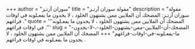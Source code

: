 +++
author = "سوزان آرتـز"
title = "مقولة سوزان آرتـز"
description = "مقولة سوزان آرتـز: المضحك أن الملايين ممن يشتهون الخلود ، لا يجدون ما يفعـلونه في اوقات فراغهم ."
quote = '''المضحك أن الملايين ممن يشتهون الخلود ، لا يجدون ما يفعـلونه في اوقات فراغهم .'''
slug = "المضحك-أن-الملايين-ممن-يشتهون-الخلود-،-لا-يجدون-ما-يفعـلونه-في-اوقات-فراغهم"
+++
المضحك أن الملايين ممن يشتهون الخلود ، لا يجدون ما يفعـلونه في اوقات فراغهم .

